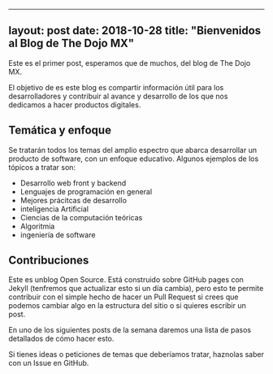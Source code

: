 ----
layout: post
date: 2018-10-28
title: "Bienvenidos al Blog de The Dojo MX"
----

Este es el primer post, esperamos que de muchos, del blog de The Dojo MX.

El objetivo de es este blog es compartir información útil para los desarrolladores
y contribuir al avance y desarrollo de los que nos dedicamos a hacer productos digitales.

## Temática y enfoque

Se tratarán todos los temas del amplio espectro que abarca desarrollar un producto de
software, con un enfoque educativo. Algunos ejemplos de los tópicos a tratar son:

- Desarrollo web front y backend
- Lenguajes de programación en general
- Mejores prácitcas de desarrollo
- inteligencia Artificial
- Ciencias de la computación teóricas
- Algoritmia
- ingeniería de software

## Contribuciones

Este es unblog Open Source. Está construido sobre GitHub pages con Jekyll (tenfremos que actualizar esto si un día cambia), pero esto te permite contribuir con el simple hecho de hacer un Pull Request si crees que podemos cambiar algo en la estructura del sitio o si quieres escribir un post.

En uno de los siguientes posts de la semana daremos una lista de pasos detallados de cómo hacer esto.

Si tienes ideas o peticiones de temas que deberíamos tratar, haznolas saber con un Issue en GitHub.
